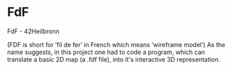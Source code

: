 # FdF
FdF - 42Heilbronn

(FDF is short for ’fil de fer’ in French which means ’wireframe model’)
As the name suggests, in this project one had to code a program, which can translate a basic 2D map (a .fdf file), into it's 
interactive 3D representation.

